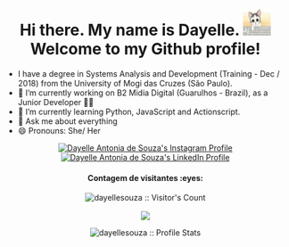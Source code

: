 <h1 align=center> Hi there. My name is Dayelle. <img src="./cat.gif" height="50" width="50"/><br/> Welcome to my Github profile! </h1>

* I have a degree in Systems Analysis and Development (Training - Dec / 2018) from the University of Mogi das Cruzes (São Paulo).
* 🔭 I’m currently working on B2 Midia Digital (Guarulhos - Brazil), as a Junior Developer 🎉🎉
* 🌱 I’m currently learning Python, JavaScript and Actionscript.
* 💬 Ask me about everything
* 😄 Pronouns: She/ Her


<p align="center">
  <a href="https://www.instagram.com/daaysweet_/">
    <img src="https://www.vectorlogo.zone/logos/instagram/instagram-icon.svg" alt="Dayelle Antonia de Souza's Instagram Profile" height="30" width="30">
  </a>
    <a href="https://www.linkedin.com/in/dayellesouza/">
    <img src="https://www.vectorlogo.zone/logos/linkedin/linkedin-icon.svg" alt="Dayelle Antonia de Souza's LinkedIn Profile" height="30" width="30">
  </a></p>
<h4 align="center">Contagem de visitantes :eyes:</h4>
<p align="center"><img src="https://profile-counter.glitch.me/{dayellesouza}/count.svg" alt="dayellesouza :: Visitor's Count" /></p>
<p align="center">
<a href="https://github.com/ahampriyanshu">
<img align="center" src="https://github-readme-stats.vercel.app/api/top-langs/?username=dayellesouza&hide_border=true&langs_count=10&layout=compact&theme=dracula" />
</a>
</p>
<p align="center"><img src="https://github-readme-stats.vercel.app/api?username=dayellesouza&show_icons=true&theme=synthwave" alt="dayellesouza :: Profile Stats" /></p>

<!--
**dayellesouza/dayellesouza** is a ✨ _special_ ✨ repository because its `README.md` (this file) appears on your GitHub profile.

Here are some ideas to get you started:

- 🔭 I’m currently working on ...
- 🌱 I’m currently learning ...
- 👯 I’m looking to collaborate on ...
- 🤔 I’m looking for help with ...
- 💬 Ask me about ...
- 📫 How to reach me: ...
- 😄 Pronouns: ...
- ⚡ Fun fact: ...
-->
